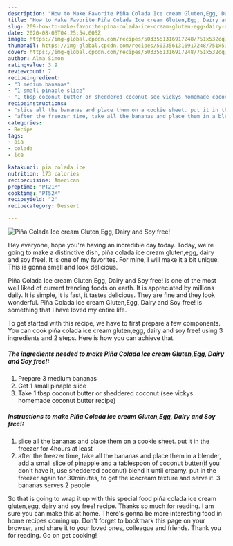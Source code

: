 ```yaml
---
description: "How to Make Favorite Piña Colada Ice cream Gluten,Egg, Dairy and Soy free!"
title: "How to Make Favorite Piña Colada Ice cream Gluten,Egg, Dairy and Soy free!"
slug: 209-how-to-make-favorite-pina-colada-ice-cream-gluten-egg-dairy-and-soy-free
date: 2020-08-05T04:25:54.005Z
image: https://img-global.cpcdn.com/recipes/5033561316917248/751x532cq70/pina-colada-ice-cream-glutenegg-dairy-and-soy-free-recipe-main-photo.jpg
thumbnail: https://img-global.cpcdn.com/recipes/5033561316917248/751x532cq70/pina-colada-ice-cream-glutenegg-dairy-and-soy-free-recipe-main-photo.jpg
cover: https://img-global.cpcdn.com/recipes/5033561316917248/751x532cq70/pina-colada-ice-cream-glutenegg-dairy-and-soy-free-recipe-main-photo.jpg
author: Alma Simon
ratingvalue: 3.9
reviewcount: 7
recipeingredient:
- "3 medium bananas"
- "1 small pinaple slice"
- "1 tbsp coconut butter or sheddered coconut see vickys homemade coconut butter recipe"
recipeinstructions:
- "slice all the bananas and place them on a cookie sheet. put it in the freezer for 4hours at least"
- "after the freezer time, take all the bananas and place them in a blender, add a small slice of pinapple and a tablespoon of coconut butter(if you don&#39;t have it, use sheddered coconut) blend it until creamy. put in the freezer again for 30minutes, to get the icecream texture and serve it. 3 bananas serves 2 people"
categories:
- Recipe
tags:
- pia
- colada
- ice

katakunci: pia colada ice 
nutrition: 173 calories
recipecuisine: American
preptime: "PT21M"
cooktime: "PT52M"
recipeyield: "2"
recipecategory: Dessert

---
```



![Piña Colada Ice cream Gluten,Egg, Dairy and Soy free!](https://img-global.cpcdn.com/recipes/5033561316917248/751x532cq70/pina-colada-ice-cream-glutenegg-dairy-and-soy-free-recipe-main-photo.jpg)

Hey everyone, hope you're having an incredible day today. Today, we're going to make a distinctive dish, piña colada ice cream gluten,egg, dairy and soy free!. It is one of my favorites. For mine, I will make it a bit unique. This is gonna smell and look delicious.

Piña Colada Ice cream Gluten,Egg, Dairy and Soy free! is one of the most well liked of current trending foods on earth. It is appreciated by millions daily. It is simple, it is fast, it tastes delicious. They are fine and they look wonderful. Piña Colada Ice cream Gluten,Egg, Dairy and Soy free! is something that I have loved my entire life.




To get started with this recipe, we have to first prepare a few components. You can cook piña colada ice cream gluten,egg, dairy and soy free! using 3 ingredients and 2 steps. Here is how you can achieve that.

##### The ingredients needed to make Piña Colada Ice cream Gluten,Egg, Dairy and Soy free!:

1. Prepare 3 medium bananas
1. Get 1 small pinaple slice
1. Take 1 tbsp coconut butter or sheddered coconut (see vickys homemade coconut butter recipe)




##### Instructions to make Piña Colada Ice cream Gluten,Egg, Dairy and Soy free!:

1. slice all the bananas and place them on a cookie sheet. put it in the freezer for 4hours at least
1. after the freezer time, take all the bananas and place them in a blender, add a small slice of pinapple and a tablespoon of coconut butter(if you don&#39;t have it, use sheddered coconut) blend it until creamy. put in the freezer again for 30minutes, to get the icecream texture and serve it. 3 bananas serves 2 people




So that is going to wrap it up with this special food piña colada ice cream gluten,egg, dairy and soy free! recipe. Thanks so much for reading. I am sure you can make this at home. There's gonna be more interesting food in home recipes coming up. Don't forget to bookmark this page on your browser, and share it to your loved ones, colleague and friends. Thank you for reading. Go on get cooking!
